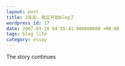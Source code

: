 ```yaml
---
layout: post
title: 2年后，我又开始blog了
wordpress_id: 17
date: 2007-03-18 04:55:41.000000000 +08:00
tags: blog life
category: essay
---
```

The story continues
